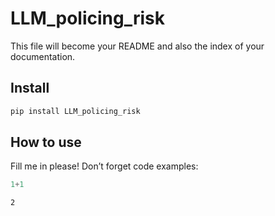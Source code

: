 # LLM_policing_risk

<!-- WARNING: THIS FILE WAS AUTOGENERATED! DO NOT EDIT! -->

This file will become your README and also the index of your
documentation.

## Install

``` sh
pip install LLM_policing_risk
```

## How to use

Fill me in please! Don’t forget code examples:

``` python
1+1
```

    2
